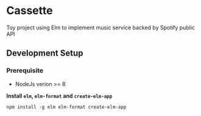 # Cassette
Toy project using Elm to implement music service backed by Spotify public API

## Development Setup

### Prerequisite
- NodeJs verion >= 8

**Install `elm`, `elm-format` and `create-elm-app`**
```
npm install -g elm elm-format create-elm-app
```